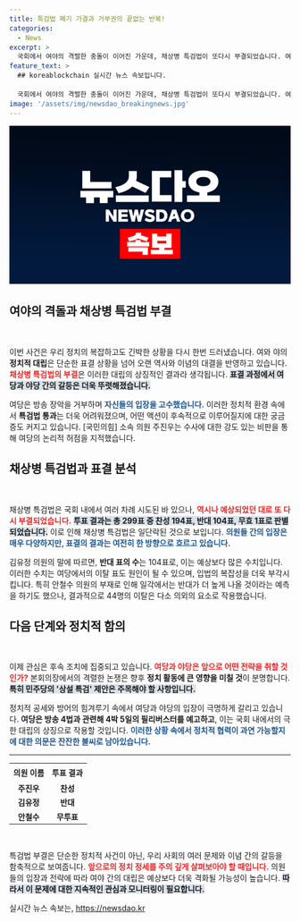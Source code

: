 ```yaml
---
title: 특검법 폐기 가결과 거부권의 끝없는 반복!
categories:
  - News
excerpt: >
  국회에서 여야의 격렬한 충돌이 이어진 가운데, 채상병 특검법이 또다시 부결되었습니다. 여당과 야당의 긴박한 대립 속에서 표결 결과는 반대 104표로, 정치적 혼란이 가중되고 있습니다. 
feature_text: >
  ## koreablockchain 실시간 뉴스 속보입니다.

  국회에서 여야의 격렬한 충돌이 이어진 가운데, 채상병 특검법이 또다시 부결되었습니다. 여당과 야당의 긴박한 대립 속에서 표결 결과는 반대 104표로, 정치적 혼란이 가중되고 있습니다. 
image: '/assets/img/newsdao_breakingnews.jpg'
---
```


<p><img src="/assets/img/newsdao_breakingnews.jpg" alt="koreablockchain 속보" /></p>

<h2 data-ke-size="size26">여야의 격돌과 채상병 특검법 부결</h2>

<p data-ke-size="size16">&nbsp;</p>

<p>이번 사건은 우리 정치의 복잡하고도 긴박한 상황을 다시 한번 드러냈습니다. 여와 야의 <strong>정치적 대립</strong>은 단순한 표결 상황을 넘어 오랜 역사와 이념의 대결을 반영하고 있습니다. <b><span style="color: #ee2323;">채상병 특검법의 부결</span></b>은 이러한 대립의 상징적인 결과라 생각됩니다. <b><span style="background-color: #21538527;">표결 과정에서 여당과 야당 간의 갈등은 더욱 뚜렷해졌습니다.</span></b> </p>

<p>여당은 방송 장악을 거부하며 <b><span style="color: #1a5490;">자신들의 입장을 고수했습니다.</span></b> 이러한 정치적 환경 속에서 <strong>특검법 통과</strong>는 더욱 어려워졌으며, 어떤 액션이 후속적으로 이루어질지에 대한 궁금증도 커지고 있습니다. [국민의힘] 소속 의원 주진우는 수사에 대한 강도 있는 비판을 통해 여당의 논리적 허점을 지적했습니다. </p>

<h2 data-ke-size="size26">채상병 특검법과 표결 분석</h2>

<p data-ke-size="size16">&nbsp;</p>

<p>채상병 특검법은 국회 내에서 여러 차례 시도된 바 있으나, <b><span style="color: #ee2323;">역시나 예상되었던 대로 또 다시 부결되었습니다.</span></b> <b><span style="background-color: #21538527;">투표 결과는 총 299표 중 찬성 194표, 반대 104표, 무효 1표로 판별되었습니다.</span></b> 이로 인해 채상병 특검법은 일단락된 것으로 보입니다. <b><span style="color: #1a5490;">의원들 간의 입장은 매우 다양하지만, 표결의 결과는 여전히 한 방향으로 흐르고 있습니다.</span></b></p>

<p>김유정 의원의 말에 따르면, <strong>반대 표의 수</strong>는 104표로, 이는 예상보다 많은 수치입니다. 이러한 수치는 여당에서의 이탈 표도 원인이 될 수 있으며, 입법의 복잡성을 더욱 부각시킵니다. 특히 안철수 의원의 부재로 인해 일각에서는 반대가 더 높게 나올 것이라는 예측을 하기도 했으나, 결과적으로 44명의 이탈은 다소 의외의 요소로 작용했습니다. </p>

<h2 data-ke-size="size26">다음 단계와 정치적 함의</h2>

<p data-ke-size="size16">&nbsp;</p>

<p>이제 관심은 후속 조치에 집중되고 있습니다. <b><span style="color: #ee2323;">여당과 야당은 앞으로 어떤 전략을 취할 것인가?</span></b> 본회의장에서의 격렬한 논쟁은 향후 <strong>정치 활동에 큰 영향을 미칠 것</strong>이 분명합니다. <b><span style="background-color: #21538527;">특히 민주당의 '상설 특검' 제안은 주목해야 할 사항입니다.</span></b></p>

<p>정치적 공세와 방어의 힘겨루기 속에서 여당과 야당의 입장이 극명하게 갈리고 있습니다. <strong>여당은 방송 4법과 관련해 4박 5일의 필리버스터를 예고하고</strong>, 이는 국회 내에서의 극한 대립의 상징으로 작용할 것입니다. <b><span style="color: #1a5490;">이러한 상황 속에서 정치적 협력이 과연 가능할지에 대한 의문은 잔잔한 불씨로 남아있습니다.</span></b></p>

<hr>

<table style="width:100%">
    <tr>
        <th style="text-align: center; height: 25px;"><b>의원 이름</b></th>
        <th style="text-align: center; height: 25px;"><b>투표 결과</b></th>
    </tr>
    <tr>
        <td style="text-align: center; height: 17px;"><b>주진우</b></td>
        <td style="text-align: center; height: 17px;"><b>찬성</b></td>
    </tr>
    <tr>
        <td style="text-align: center; height: 17px;"><b>김유정</b></td>
        <td style="text-align: center; height: 17px;"><b>반대</b></td>
    </tr>
    <tr>
        <td style="text-align: center; height: 17px;"><b>안철수</b></td>
        <td style="text-align: center; height: 17px;"><b>무투표</b></td>
    </tr>
</table>

<p data-ke-size="size16">&nbsp;</p>

<p>특검법 부결은 단순한 정치적 사건이 아닌, 우리 사회의 여러 문제와 이념 간의 갈등을 함축적으로 보여줍니다. <b><span style="color: #ee2323;">앞으로의 정치 정세를 주의 깊게 살펴보아야 할 때입니다.</span></b> 의원들의 입장과 전략에 따라 여야 간의 대립은 예상보다 더욱 격화될 가능성이 높습니다. <b><span style="background-color: #21538527;">따라서 이 문제에 대한 지속적인 관심과 모니터링이 필요합니다.</span></b></p>
실시간 뉴스 속보는, <a href="https://newsdao.kr" rel="dofollow">https://newsdao.kr</a>


